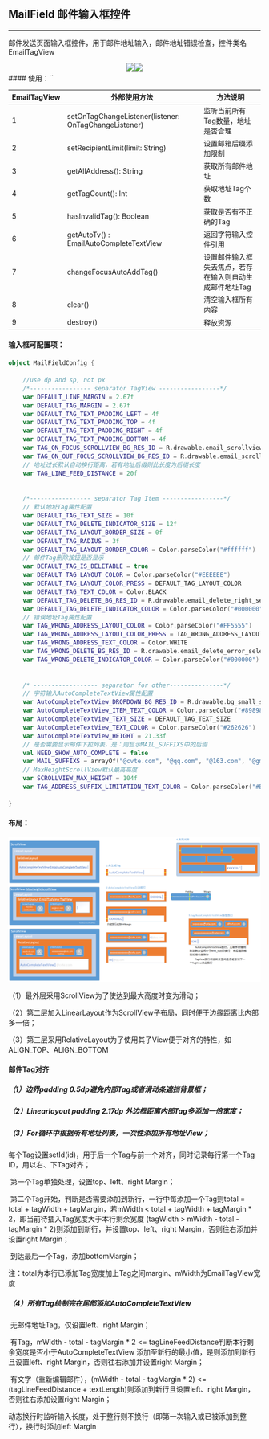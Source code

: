 ## MailField 邮件输入框控件

***
邮件发送页面输入框控件，用于邮件地址输入，邮件地址错误检查，控件类名 EmailTagView
<center class="half">    
  <img src="./MailField1.gif" height="250"/><img src="./MailField2.gif" height="250"/>
</center>
#### 使用：`<include layout="@layout/layout_mail_address_field"/>`

| EmailTagView | 外部使用方法                                          | 方法说明                                                |
| ------------ | ----------------------------------------------------- | ------------------------------------------------------- |
| 1            | setOnTagChangeListener(listener: OnTagChangeListener) | 监听当前所有Tag数量，地址是否合理                       |
| 2            | setRecipientLimit(limit: String)                      | 设置邮箱后缀添加限制                                    |
| 3            | getAllAddress(): String                               | 获取所有邮件地址                                        |
| 4            | getTagCount(): Int                                    | 获取地址Tag个数                                         |
| 5            | hasInvalidTag(): Boolean                              | 获取是否有不正确的Tag                                   |
| 6            | getAutoTv() : EmailAutoCompleteTextView               | 返回字符输入控件引用                                    |
| 7            | changeFocusAutoAddTag()                               | 设置邮件输入框失去焦点，若存在输入则自动生成邮件地址Tag |
| 8            | clear()                                               | 清空输入框所有内容                                      |
| 9            | destroy()                                             | 释放资源                                                |

#### 输入框可配置项：

```kotlin
object MailFieldConfig {

    //use dp and sp, not px
    /*----------------- separator TagView -----------------*/
    var DEFAULT_LINE_MARGIN = 2.67f
    var DEFAULT_TAG_MARGIN = 2.67f
    var DEFAULT_TAG_TEXT_PADDING_LEFT = 4f
    var DEFAULT_TAG_TEXT_PADDING_TOP = 4f
    var DEFAULT_TAG_TEXT_PADDING_RIGHT = 4f
    var DEFAULT_TAG_TEXT_PADDING_BOTTOM = 4f
    var TAG_ON_FOCUS_SCROLLVIEW_BG_RES_ID = R.drawable.email_scrollview_focus_back
    var TAG_ON_OUT_FOCUS_SCROLLVIEW_BG_RES_ID = R.drawable.email_scrollview_not_focus_back
    // 地址过长默认自动换行距离，若有地址后缀则此长度为后缀长度
    var TAG_LINE_FEED_DISTANCE = 20f


    /*----------------- separator Tag Item -----------------*/
    // 默认地址Tag属性配置
    var DEFAULT_TAG_TEXT_SIZE = 10f
    var DEFAULT_TAG_DELETE_INDICATOR_SIZE = 12f
    var DEFAULT_TAG_LAYOUT_BORDER_SIZE = 0f
    var DEFAULT_TAG_RADIUS = 3f
    var DEFAULT_TAG_LAYOUT_BORDER_COLOR = Color.parseColor("#ffffff")
    // 邮件Tag删除按钮是否显示
    var DEFAULT_TAG_IS_DELETABLE = true
    var DEFAULT_TAG_LAYOUT_COLOR = Color.parseColor("#EEEEEE")
    var DEFAULT_TAG_LAYOUT_COLOR_PRESS = DEFAULT_TAG_LAYOUT_COLOR
    var DEFAULT_TAG_TEXT_COLOR = Color.BLACK
    var DEFAULT_TAG_DELETE_BG_RES_ID = R.drawable.email_delete_right_selector
    var DEFAULT_TAG_DELETE_INDICATOR_COLOR = Color.parseColor("#000000")
    // 错误地址Tag属性配置
    var TAG_WRONG_ADDRESS_LAYOUT_COLOR = Color.parseColor("#FF5555")
    var TAG_WRONG_ADDRESS_LAYOUT_COLOR_PRESS = TAG_WRONG_ADDRESS_LAYOUT_COLOR
    var TAG_WRONG_ADDRESS_TEXT_COLOR = Color.WHITE
    var TAG_WRONG_DELETE_BG_RES_ID = R.drawable.email_delete_error_selector
    var TAG_WRONG_DELETE_INDICATOR_COLOR = Color.parseColor("#000000")


    /* ------------------ separator for other---------------*/
    // 字符输入AutoCompleteTextView属性配置
    var AutoCompleteTextView_DROPDOWN_BG_RES_ID = R.drawable.bg_small_shadow
    var AutoCompleteTextView_ITEM_TEXT_COLOR = Color.parseColor("#898989")
    var AutoCompleteTextView_TEXT_SIZE = DEFAULT_TAG_TEXT_SIZE
    var AutoCompleteTextView_TEXT_COLOR = Color.parseColor("#262626")
    var AutoCompleteTextView_HEIGHT = 21.33f
    // 是否需要显示邮件下拉列表，是：则显示MAIL_SUFFIXS中的后缀
    val NEED_SHOW_AUTO_COMPLETE = false
    var MAIL_SUFFIXS = arrayOf("@cvte.com", "@qq.com", "@163.com", "@gmail.com")
    // MaxHeightScrollView默认最高高度
    var SCROLLVIEW_MAX_HEIGHT = 104f
    var TAG_ADDRESS_SUFFIX_LIMITATION_TEXT_COLOR = Color.parseColor("#BBBBBB")

}
```

#### 布局：

![邮件输入框布局](./MailField3.png)

（1）最外层采用ScrollView为了使达到最大高度时变为滑动；

（2）第二层加入LinearLayout作为ScrollView子布局，同时便于边缘距离比内部多一倍；

（3）第三层采用RelativeLayout为了使用其子View便于对齐的特性，如ALIGN_TOP、ALIGN_BOTTOM

#### 邮件Tag对齐

##### （1）边界padding 0.5dp避免内部Tag或者滑动条遮挡背景框；

##### （2）Linearlayout padding 2.17dp 外边框距离内部Tag多添加一倍宽度；

##### （3）For循环中根据所有地址列表，一次性添加所有地址View；

​         每个Tag设置setId(id)，用于后一个Tag与前一个对齐，同时记录每行第一个Tag ID，用以右、下Tag对齐；

​         第一个Tag单独处理，设置top、left、right Margin；

​         第二个Tag开始，判断是否需要添加到新行，一行中每添加一个Tag则total = total + tagWidth + tagMargin，若mWidth < total + tagWidth + tagMargin * 2，即当前待插入Tag宽度大于本行剩余宽度 (tagWidth > mWidth - total - tagMargin * 2)则添加到新行，并设置top、left、right Margin，否则往右添加并设置right Margin；

​         到达最后一个Tag，添加bottomMargin；

​         注：total为本行已添加Tag宽度加上Tag之间margin、mWidth为EmailTagView宽度

##### （4）所有Tag绘制完在尾部添加AutoCompleteTextView

​         无邮件地址Tag，仅设置left、right Margin；

​         有Tag，mWidth - total - tagMargin * 2 <= tagLineFeedDistance判断本行剩余宽度是否小于AutoCompleteTextView 添加至新行的最小值，是则添加到新行且设置left、right Margin，否则往右添加并设置right Margin；

​         有文字（重新编辑邮件），(mWidth - total - tagMargin * 2) <= (tagLineFeedDistance + textLength)则添加到新行且设置left、right Margin，否则往右添加设置right Margin；

​         动态换行时监听输入长度，处于整行则不换行（即第一次输入或已被添加到整行），换行时添加left Margin